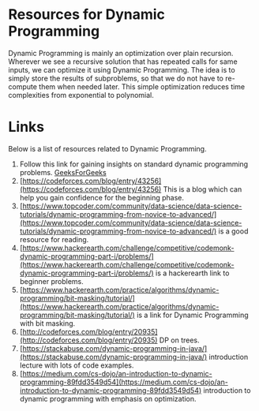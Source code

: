 #  Resources for Dynamic Programming

Dynamic Programming is mainly an optimization over plain recursion. Wherever we see a recursive solution that has repeated calls for same inputs, we can optimize it using Dynamic Programming. The idea is to simply store the results of subproblems, so that we do not have to re-compute them when needed later. This simple optimization reduces time complexities from exponential to polynomial.


# Links
Below is a list of resources related to Dynamic Programming.
1. Follow this link for gaining insights on standard dynamic programming problems. [GeeksForGeeks](https://www.geeksforgeeks.org/dynamic-programming/)
2. [https://codeforces.com/blog/entry/43256](https://codeforces.com/blog/entry/43256) This is a blog which can help you gain confidence for the beginning phase.
3. [https://www.topcoder.com/community/data-science/data-science-tutorials/dynamic-programming-from-novice-to-advanced/](https://www.topcoder.com/community/data-science/data-science-tutorials/dynamic-programming-from-novice-to-advanced/) is a good resource for reading.
4. [https://www.hackerearth.com/challenge/competitive/codemonk-dynamic-programming-part-i/problems/](https://www.hackerearth.com/challenge/competitive/codemonk-dynamic-programming-part-i/problems/) is a hackerearth link to beginner problems.
5. [https://www.hackerearth.com/practice/algorithms/dynamic-programming/bit-masking/tutorial/](https://www.hackerearth.com/practice/algorithms/dynamic-programming/bit-masking/tutorial/) is a link for Dynamic Programming with bit masking.
6. [http://codeforces.com/blog/entry/20935](http://codeforces.com/blog/entry/20935) DP on trees.
7. [https://stackabuse.com/dynamic-programming-in-java/](https://stackabuse.com/dynamic-programming-in-java/) introduction lecture with lots of code examples.
8. [https://medium.com/cs-dojo/an-introduction-to-dynamic-programming-89fdd3549d54](https://medium.com/cs-dojo/an-introduction-to-dynamic-programming-89fdd3549d54) introduction to dynamic programming with emphasis on optimization.
